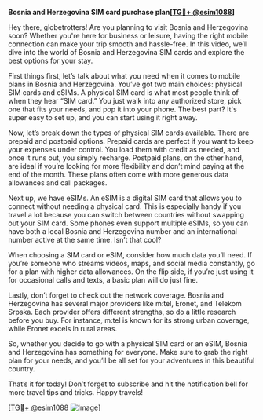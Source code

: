**Bosnia and Herzegovina SIM card purchase plan[[TG💪+ @esim1088](https://t.me/s/esim1088)]**

Hey there, globetrotters! Are you planning to visit Bosnia and Herzegovina soon? Whether you're here for business or leisure, having the right mobile connection can make your trip smooth and hassle-free. In this video, we’ll dive into the world of Bosnia and Herzegovina SIM cards and explore the best options for your stay.

First things first, let’s talk about what you need when it comes to mobile plans in Bosnia and Herzegovina. You’ve got two main choices: physical SIM cards and eSIMs. A physical SIM card is what most people think of when they hear “SIM card.” You just walk into any authorized store, pick one that fits your needs, and pop it into your phone. The best part? It's super easy to set up, and you can start using it right away.

Now, let’s break down the types of physical SIM cards available. There are prepaid and postpaid options. Prepaid cards are perfect if you want to keep your expenses under control. You load them with credit as needed, and once it runs out, you simply recharge. Postpaid plans, on the other hand, are ideal if you’re looking for more flexibility and don’t mind paying at the end of the month. These plans often come with more generous data allowances and call packages.

Next up, we have eSIMs. An eSIM is a digital SIM card that allows you to connect without needing a physical card. This is especially handy if you travel a lot because you can switch between countries without swapping out your SIM card. Some phones even support multiple eSIMs, so you can have both a local Bosnia and Herzegovina number and an international number active at the same time. Isn’t that cool?

When choosing a SIM card or eSIM, consider how much data you’ll need. If you’re someone who streams videos, maps, and social media constantly, go for a plan with higher data allowances. On the flip side, if you’re just using it for occasional calls and texts, a basic plan will do just fine.

Lastly, don’t forget to check out the network coverage. Bosnia and Herzegovina has several major providers like m:tel, Eronet, and Telekom Srpska. Each provider offers different strengths, so do a little research before you buy. For instance, m:tel is known for its strong urban coverage, while Eronet excels in rural areas.

So, whether you decide to go with a physical SIM card or an eSIM, Bosnia and Herzegovina has something for everyone. Make sure to grab the right plan for your needs, and you’ll be all set for your adventures in this beautiful country.

That’s it for today! Don’t forget to subscribe and hit the notification bell for more travel tips and tricks. Happy travels!

[[TG💪+ @esim1088](https://t.me/s/esim1088) ![Image](https://i.postimg.cc/Y0z9fWf4/image.png)]